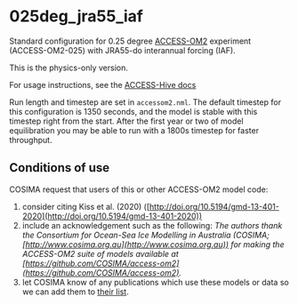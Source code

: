 # 025deg_jra55_iaf
Standard configuration for 0.25 degree [ACCESS-OM2](https://github.com/ACCESS-NRI/access-om2) experiment (ACCESS-OM2-025) with JRA55-do interannual forcing (IAF).

This is the physics-only version.

For usage instructions, see the [ACCESS-Hive docs](https://access-hive.org.au/models/run-a-model/run-access-om/)

Run length and timestep are set in `accessom2.nml`. The default timestep for this configuration is 1350 seconds, and the model is stable with this timestep right from the start. After the first year or two of model equilibration you may be able to run with a 1800s timestep for faster throughput.

## Conditions of use

COSIMA request that users of this or other ACCESS-OM2 model code:
1. consider citing Kiss et al. (2020) ([http://doi.org/10.5194/gmd-13-401-2020](http://doi.org/10.5194/gmd-13-401-2020))
2. include an acknowledgement such as the following:
*The authors thank the Consortium for Ocean-Sea Ice Modelling in Australia (COSIMA; [http://www.cosima.org.au](http://www.cosima.org.au)) for making the ACCESS-OM2 suite of models available at [https://github.com/COSIMA/access-om2](https://github.com/COSIMA/access-om2).*
3. let COSIMA know of any publications which use these models or data so we can add them to [their list](https://scholar.google.com/citations?hl=en&user=inVqu_4AAAAJ).
